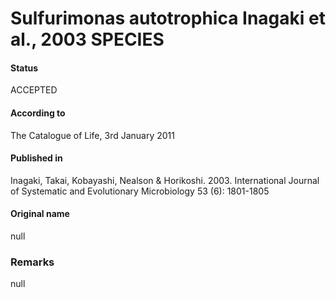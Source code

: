 Sulfurimonas autotrophica Inagaki et al., 2003 SPECIES
=======

#### Status
ACCEPTED

#### According to
The Catalogue of Life, 3rd January 2011

#### Published in
Inagaki, Takai, Kobayashi, Nealson & Horikoshi. 2003. International Journal of Systematic and Evolutionary Microbiology 53 (6): 1801-1805

#### Original name
null

### Remarks
null